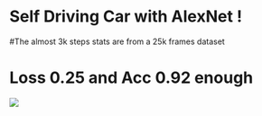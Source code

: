 # Self Driving Car with AlexNet !



#The almost 3k steps stats are from a 25k frames dataset
# Loss 0.25 and Acc 0.92 enough
<img src="[https://ibb.co/BCPdDrh](https://github.com/DreadPirate09/GTA-5-Lane-detection/blob/main/stats.PNG)https://github.com/DreadPirate09/GTA-5-Lane-detection/blob/main/stats.PNG">
